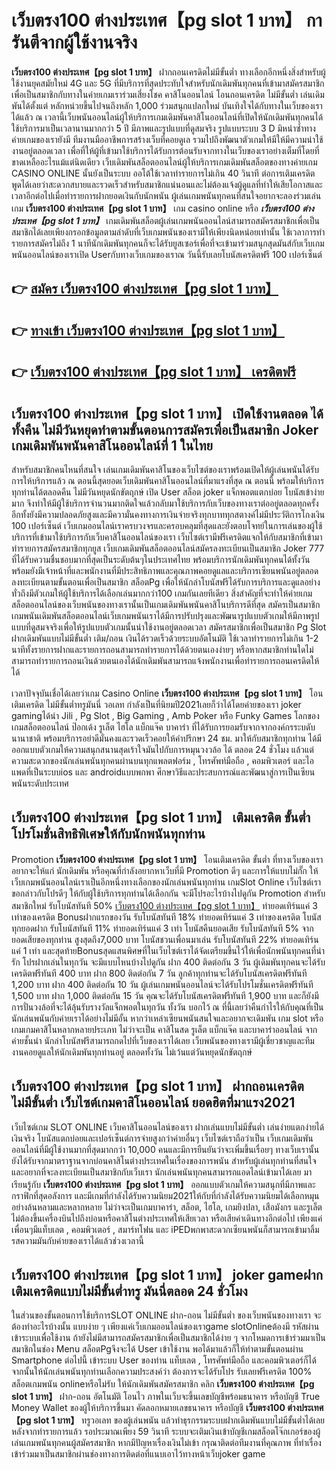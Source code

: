 # เว็บตรง100 ต่างประเทศ【pg slot 1 บาท】  การันตีจากผู้ใช้งานจริง

**เว็บตรง100 ต่างประเทศ【pg slot 1 บาท】** ฝากถอนเครดิตไม่มีขั้นต่ำ  ทางเลือกอีกหนึ่งสิ่งสำหรับผู้ใช้งานยุคสมัยใหม่ 4G และ 5G ที่มีบริการที่สุดประทับใจสำหรับนักเดิมพันทุกคนที่เข้ามาสมัครสมาชิกเพื่อเป็นสมาชิกกับทางในค่ายเกมเราร่วมเสี่ยงโชค คาสิโนออนไลน์ โอนถอนเครดิต ไม่มีขั้นต่ำ เล่นเดิมพันได้ตั้งแต่ หลักหน่วยขึ้นไปจนถึงหลัก 1,000 ร่วมสนุกแปลกใหม่ บันเทิงใจได้กับทางในเว็บของเราได้แล้ว ณ เวลานี้เว็บพนันออนไลน์ผู้ให้บริการเกมเดิมพันคาสิโนออนไลน์ที่เปิดให้นักเดิมพันทุกคนได้ใช้บริการมาเป็นเวลานานมากกว่า 5 ปี มีภาพและรูปแบบที่ดูสมจริง รูปแบบระบบ 3 D
มิหนำซ้ำทางค่ายเกมของเรายังมี ทีมงานมืออาชีพการสร้างเว็บที่คอยดูเล  รวมไปถึงพัฒนาตัวเกมให้มีให้มีความน่าใช้งานอยู่ตลอดเวลา เพื่อที่ให้ผู้ที่เข้ามาใช้บริการได้รับการต้อนรับจากทางในเว็บของเราอย่างเต็มที่โดยที่ขาดเหลืออะไรแม้แต่นิดเดียว เว็บเดิมพันสล็อตออนไลน์ผู้ให้บริการเกมเดิมพันสล็อตของทางค่ายเกม CASINO ONLINE นั้นยังเป็นระบบ ออโต้ใช้เวลาทำรายการไม่เกิน 40 วินาที ต่อการเติมเครดิต พูดได้เลยว่าสะดวกสบายและรวดเร็วสำหรับสมาชิกแน่นอนและไม่ต้องแจ้งผู้ดูแลที่ทำให้เสียโอกาสและเวลาอีกต่อไปเมื่อทำรายการฝากยอดเงินกับนักพนัน
ผู้เล่นเกมพนันทุกคนที่สนใจอยากจะลองร่วมเล่นเกม **เว็บตรง100 ต่างประเทศ【pg slot 1 บาท】** เกม casino online หรือ ***เว็บตรง100 ต่างประเทศ【pg slot 1 บาท】*** เกมเดิมพันสล็อตผู้เล่นเกมพนันออนไลน์สามารถสมัครสมาชิกเพื่อเป็นสมาชิกได้เลยเพียงกรอกข้อมูลตามลำดับที่เว็บเกมพนันของเรามีให้เพียงนิดหน่อยเท่านั้น ใช้เวลาการทำรายการสมัครไม่ถึง 1 นาทีนักเดิมพันทุกคนก็จะได้รับยูสเซอร์เพื่อที่จะเข้ามาร่วมสนุกสุดมันส์กับเว็บเกมพนันออนไลน์ของเราเปิด Userกับทางเว็บเกมของเราณ วันนี้รับเลยโบนัสเครดิตฟรี 100 เปอร์เซ็นต์

## 👉 [สมัคร เว็บตรง100 ต่างประเทศ【pg slot 1 บาท】](https://archa888.com/)
## 👉 [ทางเข้า เว็บตรง100 ต่างประเทศ【pg slot 1 บาท】](https://archa888.com/)
## 👉 [เว็บตรง100 ต่างประเทศ【pg slot 1 บาท】 เครดิตฟรี](https://archa888.com/)

## เว็บตรง100 ต่างประเทศ【pg slot 1 บาท】 เปิดใช้งานตลอด ได้ทั้งคืน ไม่มีวันหยุดทำตามขั้นตอนการสมัครเพื่อเป็นสมาชิก Joker เกมเดิมพันพนันคาสิโนออนไลน์ที่ 1 ในไทย

สำหรับสมาชิกคนไหนที่สนใจ เล่นเกมเดิมพันคาสิโนของเว็บไซต์ของเราพร้อมเปิดให้ผู้เล่นพนันได้รับการให้บริการแล้ว ณ ตอนนี้สุดยอดเว็บเดิมพันคาสิโนออนไลน์ที่มาแรงที่สุด ณ ตอนนี้ พร้อมให้บริการทุกท่านได้ตลอดคืน ไม่มีวันหยุดนักขัตฤกษ์ เปิด User สล็อต joker แจ็กพอตแตกบ่อย โบนัสเข้าง่ายมาก จึงทำให้มีผู้ใช้บริการจำนวนมากติดใจแล้วกลับมาใช้บริการกับเว็บของทางเราต่ออยู่ตลอดทุกครั้ง อีกทั้งยังมีความปลอดภัยสูงและมีความั่นคงทางการเงินจ่ายจริงทุกบาททุกสตางค์ไม่มีประวัติการโกงเงิน 100 เปอร์เซ็นต์ เว็บเกมออนไลน์เราครบวงจรและครอบคลุมที่สุดและยังตอบโจทย์ในการเล่นของผู้ใช้บริการที่เข้ามาใช้บริการกับเว็บคาสิโนออนไลน์ของเรา
เว็บไซต์เรามีฟรีเครดิตแจกให้กับสมาชิกที่เข้ามาทำรายการสมัครสมาชิกทุกยูส เว็บเกมเดิมพันสล็อตออนไลน์สมัครลงทะเบียนเป็นสมาชิก Joker 777 ที่ได้รับความชื่นชอบมากที่สุดเป็นระดับต้นๆในประเทศไทย พร้อมบริการนักเดิมพันทุกคนได้ทั้งวันพร้อมยังมีเจ้าหน้าที่และพนักงานที่มีประสิทธิภาพและคุณภาพคอยดูแลและบริการเซียนพนันอยู่ตลอด ลงทะเบียนตามขั้นตอนเพื่อเป็นสมาชิก สล็อตPg เพื่อให้นักล่าโบนัสฟรีได้รับการบริการและดูแลอย่างทั่วถึงมีตัวเกมให้ผู้ใช้บริการได้เลือกเล่นมากกว่า100 เกมกันเลยทีเดียว
สิ่งสำคัญที่จะทำให้ค่ายเกมสล็อตออนไลน์ของเว็บพนันของทางเรานั้นเป็นเกมเดิมพันพนันคาสิโนบริการดีที่สุด สมัครเป็นสมาชิก  เกมพนันเดิมพันสล็อตออนไลน์เว็บเกมพนันเราได้มีการปรับปรุงและพัฒนารูปแบบตัวเกมให้มีภาพรูปแบบที่ดูสมจจริงเพื่อให้รูปแบบตัวเกมนั้นน่าใช้งานอยู่ตลอดเวลา สมัครสมาชิกเพื่อเป็นสมาชิก  Pg Slot ฝากเดิมพันแบบไม่มีขั้นต่ำ เติม/ถอน เงินได้รวดเร็วด้วยระบบอัตโนมัติ ใช้เวลาทำรายการไม่เกิน 1-2 นาทีทั้งรายการฝากและรายการถอนสามารถทำรายการได้ด้วยตนเองง่ายๆ หรือหากสมาชิกท่านใดไม่สามารถทำรายการถอนเงินด้วยตนเองได้นักเดิมพันสามารถแจ้งพนักงานเพื่อทำรายการถอนเครดิตให้ได้

เวลาปัจจุบันเชื่อได้เลยว่าเกม  Casino Online **เว็บตรง100 ต่างประเทศ【pg slot 1 บาท】** โอนเติมเครดิต ไม่มีขั้นต่ำทรูมันนี่ วอเลท กำลังเป็นที่นิยมปี2021เลยก็ว่าได้โดยค่ายของเรา joker gamingได้นำ  Jili , Pg Slot , Big Gaming , Amb Poker หรือ Funky Games โลกของเกมสล็อตออนไลน์ ป๊อกเด้ง รูเล็ต ไฮโล แบ็กแจ๊ค บาคาร่า ที่ได้รับการยอมรับจากจากองค์กรระบดับนานาชาติ พร้อมบริการอย่าดีมั่นคงและรวดเร็วคอยให้คำปรึกษา 24 ชม. มาให้กับสมาชิกทุกท่าน ได้มีออกแบบตัวเกมให้ความสนุกสนานสุดเร้าใจมันไปกับการหมุนวงวล้อ ได้ ตลอด 24 ชั่วโมง แล้วแต่ความสะดวกของนักเล่นพนันทุกคนผ่านบนทุกแพลตฟอร์ม , โทรศัพท์มือถือ , คอมพิวเตอร์ และไอแพดที่เป็นระบบios และ androidแบบพกพา ศึกษาวิธีและประสบการณ์และพัฒนาสู่การเป็นเซียนพนันระดับประเทศ

## เว็บตรง100 ต่างประเทศ【pg slot 1 บาท】 เติมเครดิต ขั้นต่ำ โปรโมชั่นสิทธิพิเศษให้กับนักพนันทุกท่าน

 Promotion  **เว็บตรง100 ต่างประเทศ【pg slot 1 บาท】** โอนเติมเครดิต ขั้นต่ำ ที่ทางเว็บของเราอยากจะให้แก่  นักเดิมพัน หรือคุณที่กำลังอยากหาเว็บที่มี  Promotion ดีๆ และการให้แบบไม่กั๊ก ให้เว็บเกมพนันออนไลน์เราเป็นอีกหนึ่งทางเลือกของนักเล่นพนันทุกท่าน เกมSlot Online เว็บไซต์เรา ขอกล่าวกับโปรดีๆ ให้กับผู้ใช้บริการทุกท่านได้เลือกกัน จะมีโปรอะไรบ้างไปดูกัน
 Promotion สำหรับสมาชิกใหม่ รับโบนัสทันที 50% [เว็บตรง100 ต่างประเทศ【pg slot 1 บาท】](https://archa888.com/) ทำยอดเทิร์นแค่ 3 เท่าของเครดิต
Bonusฝากแรกของวัน รับโบนัสทันที 18% ทำยอดเทิร์นแค่ 3 เท่าของเครดิต
โบนัสทุกยอดฝาก รับโบนัสทันที 11% ทำยอดเทิร์นแค่ 3 เท่า
โบนัสคืนยอดเสีย รับโบนัสทันที 5% จากยอดเสียของทุกท่าน สูงสุดถึง7,000 บาท
โบนัสชวนเพื่อนมาเล่น รับโบนัสทันที 22% ทำยอดเทิร์นแค่ 1 เท่า
และสุดท้ายBonusสุดแสนพิศษที่ในเว็บไซต์เราได้จัดเตรียมขึ้นไว้ให้เพื่อนักพนันทุกคนที่น่ารัก โปรฝากเล่นในทุกวัน จะมีแบบไหนบ้างไปดูกัน
ฝาก 400 ติดต่อกัน 3 วัน ผู้เดิมพันทุกคนจะได้รับเครดิตฟรีทันที 400 บาท
ฝาก 800 ติดต่อกัน 7 วัน ลูกค้าทุกท่านจะได้รับโบนัสเครดิตฟรีทันที 1,200 บาท
ฝาก 400 ติดต่อกัน 10 วัน ผู้เล่นเกมพนันออนไลน์จะได้รับโปรโมชั่นเครดิตฟรีทันที 1,500 บาท
ฝาก 1,000 ติดต่อกัน 15 วัน คุณจะได้รับโบนัสเครดิตฟรีทันที 1,900 บาท
และก็ยังมีการปั่นวงล้อที่จะได้ลุ้นรับรางวัลแจ็กพอตในทุกวัน ทั้งวัน บอกไว้ ณ ที่นี้เลยว่าคืนกำไรให้กับคุณที่เป็นนักเล่นพนันกับค่ายเราได้อย่างไม่มีอั้น หากว่าเหล่าเซียนพนันสนใจและอยากจะเดิมพัน เกม slot  หรือเกมเกมคาสิโนหลากหลายประเภท ไม่ว่าจะเป็น คาสิโนสด รูเล็ต แบ็กแจ๊ค และบาคาร่าออนไลน์ จากค่ายชั้นนำ นักล่าโบนัสฟรีสามารถกดไปที่เว็บของเราได้เลย เว็บพนันของทางเรามีผู้เชี่ยวชาญและทีมงานคอยดูแลให้นักเดิมพันทุกท่านอยู่ ตลอดทั้งวัน ไม่เว้นแต่วันหยุดนักขัตฤกษ์

## เว็บตรง100 ต่างประเทศ【pg slot 1 บาท】 ฝากถอนเครดิต ไม่มีขั้นต่ำ  เว็บไซต์เกมคาสิโนออนไลน์ ยอดฮิตที่มาแรง2021

เว็บไซต์เกม SLOT ONLINE เว็บคาสิโนออนไลน์ของเรา ฝากเล่นแบบไม่มีขั้นต่ำ เล่นง่ายแตกง่ายได้เงินจริง โบนัสแตกบ่อยและเปอร์เซ็นต์การจ่ายสูงกว่าค่ายอื่นๆ เว็บไซต์เราถือว่าเป็น เว็บเกมเดิมพันออนไลน์ที่มีผู้ใช้งานมากที่สุดมากกว่า 10,000 คนและมีการยืนยันว่าจะเพิ่มขึ้นเรื่อยๆ ทางเว็บเรานั้นยังได้รับจากมาตราฐานจากบ่อนคาสิโนต่างประเทศในเรื่องของการพนัน สำหรับผู้เล่นทุกท่านที่สนใจและอยากที่จะลงทะเบียนเป็นสมาชิกกับเว็บเรา นักเล่นพนันทุกคนสามารถแอดไลน์เข้ามาได้เลย
	มาเรียนรู้กับ **เว็บตรง100 ต่างประเทศ【pg slot 1 บาท】** ออกแบบตัวเกมให้ความสนุกที่มีภาพและกราฟิกที่สุดอลังการ และมีเกมที่กำลังได้รับความนิยม2021ให้กับที่กำลังได้รับความนิยมได้เลือกหมุนอย่างล้นหลามและหลากหลาย  ไม่ว่าจะเป็นเกมบาคาร่า, สล็อต, ไฮโล, เกมยิงปลา, เสือมังกร และรูเล็ต ไม่ต้องขึ้นเครื่องบินไปถึงบ่อนหรือคาสิโนต่างประเทศให้เสียเวลา หรือเสียค่าเดินทางอีกต่อไป เพียงแค่เพื่อนๆมีแท็บเลต , คอมพิวเตอร์ , สมาร์ทโฟน และ iPEDพกพาสะดวกเซียนพนันก็สามารถเข้ามาลิ้มรสความมันกับค่ายของเราได้แล้วช่วงเวลานี้

## เว็บตรง100 ต่างประเทศ【pg slot 1 บาท】 joker gameฝากเติมเครดิตแบบไม่มีขั้นต่ำทรู มันนี่ตลอด 24 ชั่วโมง

ในส่วนของขั้นตอนการใช้บริการSLOT ONLINE ฝาก-ถอน ไม่มีขั้นต่ำ ของเว็บพนันของทางเรา จะต้องทำอะไรบ้างนั้น แบบง่าย ๆ เพียงแค่เว็บเกมออนไลน์ของเราgame slotOnlineต้องมี รหัสผ่าน เข้าระบบเพื่อใช้งาน ถ้ายังไม่มีสามารถสมัครสมาชิกเพื่อเป็นสมาชิกได้ง่าย ๆ จากโหมดการเข้าร่วมมาเป็นสมาชิกในช่อง Menu สล็อตPgจึงจะได้ User เข้าใช้งาน พอได้มาแล้วก็ให้ทำตามขั้นตอนผ่าน Smartphone ต่อไปนี้
เข้าระบบ User  ของท่าน แท็บเลต , โทรศัพท์มือถือ และคอมพิวเตอร์ก็ได้
จากนั้นให้นักเล่นพนันทุกท่านเลือกความประสงค์ว่า ต้องการจะได้รับโปร รับเลยฟรีเครดิต 100% สล็อตเกมพนัน onlineหรือไม่รับ
ให้นักเดิมพันสมัครสมาชิก คลิก **เว็บตรง100 ต่างประเทศ【pg slot 1 บาท】** ฝาก-ถอน อัตโนมัติ โอนไว ภาพในเว็บจะขึ้นเลขบัญชีพร้อมธนาคาร หรือบัญชี True Money Wallet ของผู้ให้บริการขึ้นมา
คัดลอกหมายเลขธนาคาร หรือบัญชี **เว็บตรง100 ต่างประเทศ【pg slot 1 บาท】** ทรูวอเลท ของผู้เล่นพนัน แล้วทำธุรกรรมระบบฝากเดิมพันแบบไม่มีขั้นต่ำได้เลย
หลังจากทำรายการแล้ว รอประมาณเพียง 59 วินาที ระบบจะเติมเงินเข้าบัญชีเกมสล็อตโจ๊กเกอร์ของผู้เล่นเกมพนันทุกคนผู้สมัครสมาชิก
หากมีปัญหาเรื่องเงินไม่เข้า กรุณาติดต่อทีมงานที่คุณภาพ ที่ทำเรื่องเข้าร่วมมาเป็นสมาชิกผ่านช่องทางการติดต่อที่แนบเอาไว้ทางหน้าเว็บjoker game


